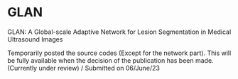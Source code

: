 # GLAN
GLAN: A Global-scale Adaptive Network for Lesion Segmentation in Medical Ultrasound Images


Temporarily posted the source codes (Except for the network part). This will be fully available when the decision of the publication has been made. (Currently under review) / Submitted on 06/June/23
